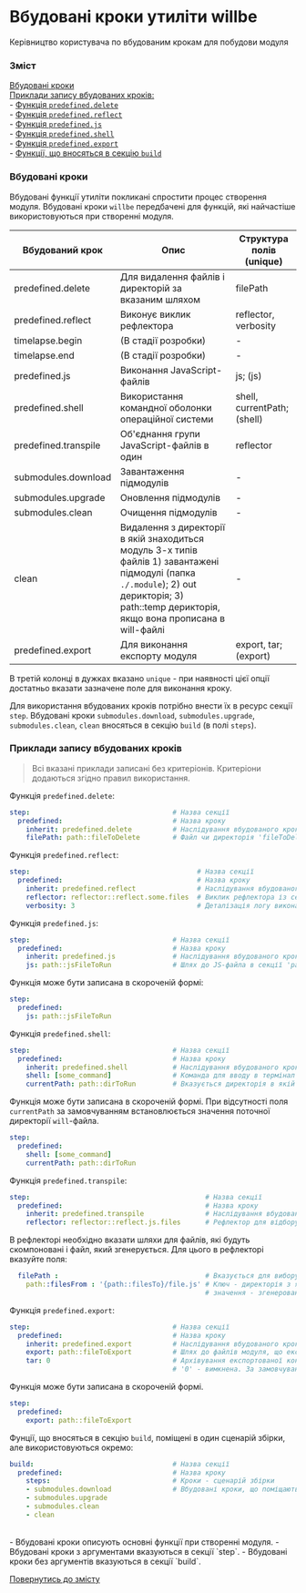 # Вбудовані кроки утиліти willbe

Керівництво користувача по вбудованим крокам для побудови модуля

### Зміст  
[Вбудовані кроки](#predefined-steps)  
[Приклади запису вбудованих кроків:](#examples)  
\- [Функція `predefined.delete`](#predefined-delete)  
\- [Функція `predefined.reflect`](#predefined-reflect)  
\- [Функція `predefined.js`](#predefined-js)  
\- [Функція `predefined.shell`](#predefined-shell)  
\- [Функція `predefined.export`](#predefined-export)  
\- [Функції, що вносяться в секцію `build`](#in-steps-build) 
 
<a name="predefined-steps"></a>  
### Вбудовані кроки  
Вбудовані функції утиліти покликані спростити процес створення модуля. Вбудовані кроки `willbe` передбачені для функцій, які найчастіше використовуються при створенні модуля.  

| Вбудований крок      | Опис                                                 | Структура полів (unique)        |
|----------------------|------------------------------------------------------|--------------------------------|
| predefined.delete    | Для видалення файлів і директорій за вказаним шляхом | filePath                       |
| predefined.reflect   | Виконує виклик рефлектора                            | reflector, verbosity           |
| timelapse.begin      | (В стадії розробки)                                  | -                               |
| timelapse.end        | (В стадії розробки)                                  | -                               |
| predefined.js        | Виконання JavaScript-файлів                          | js; (js)                       |
| predefined.shell     | Використання командної оболонки операційної системи  | shell, currentPath; (shell) |
| predefined.transpile | Об'єднання групи JavaScript-файлів в один            | reflector                       |
| submodules.download  | Завантаження підмодулів                              | -                               |
| submodules.upgrade   | Оновлення підмодулів                                 | -                               |
| submodules.clean     | Очищення підмодулів                                  | -                               |
| clean                | Видалення з директорії в якій знаходиться модуль 3-х типів файлів 1) завантажені підмодулі (папка `./.module`); 2) out дерикторія; 3) path::temp дерикторія, якщо вона прописана в will-файлі                                                        | -                               |
| predefined.export    | Для виконання експорту модуля                        | export, tar; (export)           |  

В третій колонці в дужках вказано `unique` - при наявності цієї опції достатньо вказати зазначене поле для виконання кроку.  

Для використання вбудованих кроків потрібно внести їх в ресурс секції `step`. Вбудовані кроки `submodules.download`, `submodules.upgrade`, `submodules.clean`, `clean` вносяться в секцію `build` (в полі `steps`).

### <a name="examples"></a> Приклади запису вбудованих кроків  
> Всі вказані приклади записані без критеріонів. Критеріони додаються згідно правил використання.  

<a name="predefined-delete"></a> Функція `predefined.delete`:

```yaml
step:                                   # Назва секції
  predefined:                           # Назва кроку
    inherit: predefined.delete          # Наслідування вбудованого кроку видалення файлів
    filePath: path::fileToDelete        # Файл чи директорія 'fileToDelete' в секції 'path'

```

<a name="predefined-reflect"></a> Функція `predefined.reflect`:

```yaml
step:                                         # Назва секції
  predefined:                                 # Назва кроку
    inherit: predefined.reflect               # Наслідування вбудованого кроку виклика рефлектора
    reflector: reflector::reflect.some.files  # Виклик рефлектора із секції 'reflector'  
    verbosity: 3                              # Деталізація логу виконання побудови модуля (значення                                             # від 0 до 8)

```

<a name="predefined-js"></a> Функція `predefined.js`:

```yaml
step:                                   # Назва секції
  predefined:                           # Назва кроку
    inherit: predefined.js              # Наслідування вбудованого кроку використання терміналу ОС
    js: path::jsFileToRun               # Шлях до JS-файла в секції 'path'

```

Функція може бути записана в скороченій формі:  

```yaml
step:                                   
  predefined:                           
    js: path::jsFileToRun               

```

<a name="predefined-shell"></a> Функція `predefined.shell`:

```yaml
step:                                   # Назва секції
  predefined:                           # Назва кроку
    inherit: predefined.shell           # Наслідування вбудованого кроку використання терміналу ОС
    shell: [some_command]               # Команда для вводу в термінал ОС
    currentPath: path::dirToRun         # Вказується директорія в якій виконується файл

```

Функція може бути записана в скороченій формі. При відсутності поля `currentPath` за замовчуванням встановлюється значення поточної директорії `will`-файла.  

```yaml
step:                                   
  predefined:                         
    shell: [some_command] 
    currentPath: path::dirToRun         

```

<a name="predefined-transpile"></a> Функція `predefined.transpile`:

```yaml
step:                                           # Назва секції
  predefined:                                   # Назва кроку
    inherit: predefined.transpile               # Наслідування вбудованого кроку об'єднання JS-файлів
    reflector: reflector::reflect.js.files      # Рефлектор для відбору JS-файлів

```

В рефлекторі необхідно вказати шляхи для файлів, які будуть скомпоновані і файл, який згенерується. Для цього в рефлекторі вказуйте поля:  
```yaml
  filePath :                                    # Вказується для вибору JS-файлів
    path::filesFrom : '{path::filesTo}/file.js' # Ключ - директорія з якої беруться файли,
                                                # значення - згенерований файл.

```

<a name="predefined-export"></a> Функція `predefined.export`:

```yaml
step:                                   # Назва секції
  predefined:                           # Назва кроку
    inherit: predefined.export          # Наслідування вбудованого кроку експорту модуля
    export: path::fileToExport          # Шлях до файлів модуля, що експортуються
    tar: 0                              # Архівування експортованої конфігурації. '1' - ввімкнена,
                                        # '0' - вимкнена. За замовчуванням '1'

```

Функція може бути записана в скороченій формі.

```yaml
step:                                   
  predefined:                           
    export: path::fileToExport          

```

<a name="in-steps-build"></a> Фунції, що вносяться в секцію `build`, поміщені в один сценарій збірки, але використовуються окремо:  

```yaml
build:                                  # Назва секції
  predefined:                           # Назва кроку
    steps:                              # Кроки - сценарій збірки
    - submodules.download               # Вбудовані кроки, що поміщаються в секцію `build`
    - submodules.upgrade                
    - submodules.clean
    - clean                             

```
</br>
- Вбудовані кроки описують основні функції при створенні модуля.  
- Вбудовані кроки з аргументами вказуються в секції `step`.  
- Вбудовані кроки без аргументів вказуються в секції `build`.  

[Повернутись до змісту](../README.md#manuals)